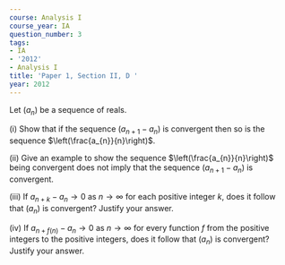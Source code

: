 ```yaml
---
course: Analysis I
course_year: IA
question_number: 3
tags:
- IA
- '2012'
- Analysis I
title: 'Paper 1, Section II, D '
year: 2012
---
```




Let $\left(a_{n}\right)$ be a sequence of reals.

(i) Show that if the sequence $\left(a_{n+1}-a_{n}\right)$ is convergent then so is the sequence $\left(\frac{a_{n}}{n}\right)$.

(ii) Give an example to show the sequence $\left(\frac{a_{n}}{n}\right)$ being convergent does not imply that the sequence $\left(a_{n+1}-a_{n}\right)$ is convergent.

(iii) If $a_{n+k}-a_{n} \rightarrow 0$ as $n \rightarrow \infty$ for each positive integer $k$, does it follow that $\left(a_{n}\right)$ is convergent? Justify your answer.

(iv) If $a_{n+f(n)}-a_{n} \rightarrow 0$ as $n \rightarrow \infty$ for every function $f$ from the positive integers to the positive integers, does it follow that $\left(a_{n}\right)$ is convergent? Justify your answer.